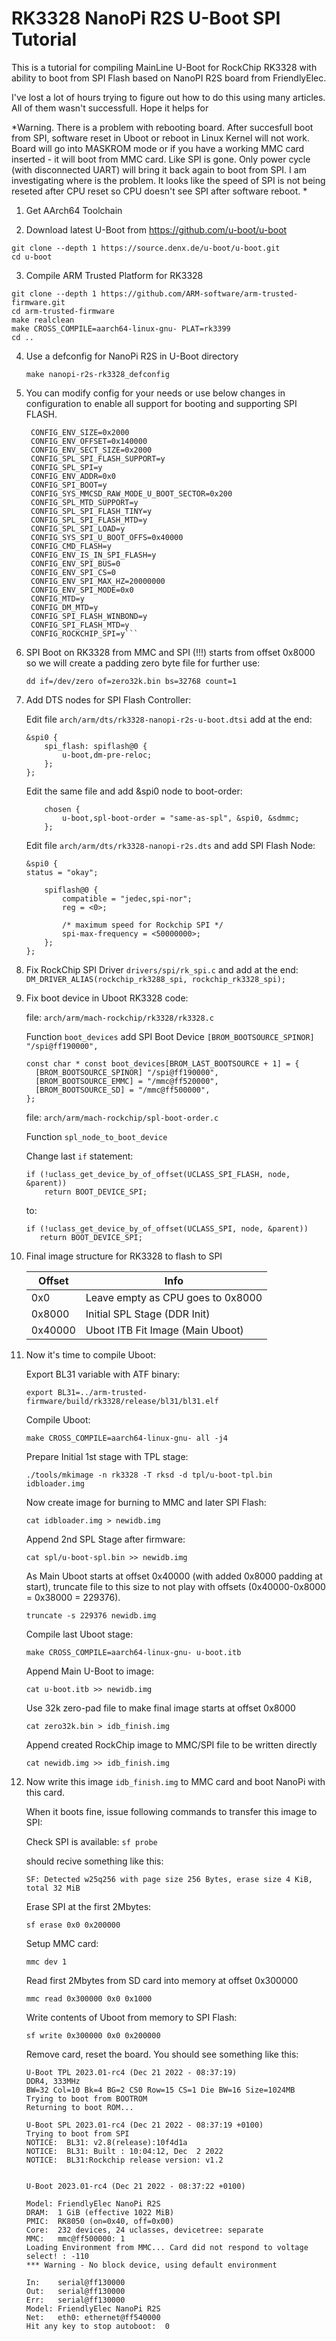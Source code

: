 
RK3328 NanoPi R2S U-Boot SPI Tutorial
=========================================
This is a tutorial for compiling MainLine U-Boot for RockChip RK3328 with ability to boot from SPI Flash based on NanoPI R2S board from FriendlyElec.

I've lost a lot of hours trying to figure out how to do this using many articles. All of them wasn't successfull. Hope it helps for 

*Warning. There is a problem with rebooting board. After succesfull boot from SPI, software reset in Uboot or reboot in Linux Kernel will not work. Board will go into MASKROM mode or if you have a working MMC card inserted - it will boot from MMC card. Like SPI is gone. Only power cycle (with disconnected UART) will bring it back again to boot from SPI. I am investigating where is the problem. 
It looks like the speed of SPI is not being reseted after CPU reset so CPU doesn't see SPI after software reboot.
*



1. Get AArch64 Toolchain

2. Download latest U-Boot from https://github.com/u-boot/u-boot
  ```
  git clone --depth 1 https://source.denx.de/u-boot/u-boot.git
  cd u-boot
  ```

3. Compile ARM Trusted Platform for RK3328
  ```
  git clone --depth 1 https://github.com/ARM-software/arm-trusted-firmware.git
  cd arm-trusted-firmware
  make realclean
  make CROSS_COMPILE=aarch64-linux-gnu- PLAT=rk3399
  cd ..
  ```

4. Use a defconfig for NanoPi R2S in U-Boot directory

    ```make nanopi-r2s-rk3328_defconfig```

5. You can modify config for your needs or use below changes in configuration to enable all support for booting and supporting SPI FLASH.

   ```
    CONFIG_ENV_SIZE=0x2000
    CONFIG_ENV_OFFSET=0x140000
    CONFIG_ENV_SECT_SIZE=0x2000
    CONFIG_SPL_SPI_FLASH_SUPPORT=y
    CONFIG_SPL_SPI=y
    CONFIG_ENV_ADDR=0x0
    CONFIG_SPI_BOOT=y
    CONFIG_SYS_MMCSD_RAW_MODE_U_BOOT_SECTOR=0x200
    CONFIG_SPL_MTD_SUPPORT=y
    CONFIG_SPL_SPI_FLASH_TINY=y
    CONFIG_SPL_SPI_FLASH_MTD=y
    CONFIG_SPL_SPI_LOAD=y
    CONFIG_SYS_SPI_U_BOOT_OFFS=0x40000
    CONFIG_CMD_FLASH=y
    CONFIG_ENV_IS_IN_SPI_FLASH=y
    CONFIG_ENV_SPI_BUS=0
    CONFIG_ENV_SPI_CS=0
    CONFIG_ENV_SPI_MAX_HZ=20000000
    CONFIG_ENV_SPI_MODE=0x0
    CONFIG_MTD=y
    CONFIG_DM_MTD=y
    CONFIG_SPI_FLASH_WINBOND=y
    CONFIG_SPI_FLASH_MTD=y
    CONFIG_ROCKCHIP_SPI=y```

6. SPI Boot on RK3328 from MMC and SPI (!!!) starts from offset 0x8000 so we will create a padding zero byte file for further use:
  
	``dd if=/dev/zero of=zero32k.bin bs=32768 count=1``
     
7. Add DTS nodes for SPI Flash Controller:
      
	Edit file ``arch/arm/dts/rk3328-nanopi-r2s-u-boot.dtsi`` add at the end:
 
    ```
    &spi0 {
    	spi_flash: spiflash@0 {
    		u-boot,dm-pre-reloc;
    	};	
    };
    ```

	Edit the same file and add &spi0 node to boot-order:
	```
        chosen {
			u-boot,spl-boot-order = "same-as-spl", &spi0, &sdmmc;
		};
    ```
        
	Edit file ``arch/arm/dts/rk3328-nanopi-r2s.dts`` and add SPI Flash Node:
    ```
    &spi0 {
    status = "okay";

    	spiflash@0 {
        	compatible = "jedec,spi-nor";
        	reg = <0>;

        	/* maximum speed for Rockchip SPI */
        	spi-max-frequency = <50000000>;
    	};
	};
	```
 8. Fix RockChip SPI Driver ``drivers/spi/rk_spi.c`` and add at the end:
	```DM_DRIVER_ALIAS(rockchip_rk3288_spi, rockchip_rk3328_spi);```
    
 9. Fix boot device in Uboot RK3328 code:
 
 	file: ``arch/arm/mach-rockchip/rk3328/rk3328.c``
    
    Function ``boot_devices`` add SPI Boot Device ``[BROM_BOOTSOURCE_SPINOR] "/spi@ff190000",``
    ```
    const char * const boot_devices[BROM_LAST_BOOTSOURCE + 1] = {
      [BROM_BOOTSOURCE_SPINOR] "/spi@ff190000",
      [BROM_BOOTSOURCE_EMMC] = "/mmc@ff520000",
      [BROM_BOOTSOURCE_SD] = "/mmc@ff500000",
	};
    ```
    
    file: ``arch/arm/mach-rockchip/spl-boot-order.c``
    
    Function ``spl_node_to_boot_device`` 
    
    Change last ``if`` statement:
    ```
    if (!uclass_get_device_by_of_offset(UCLASS_SPI_FLASH, node, &parent))
		return BOOT_DEVICE_SPI;
	```
    to:
     ```
    if (!uclass_get_device_by_of_offset(UCLASS_SPI, node, &parent))
		return BOOT_DEVICE_SPI;
	```  
10. Final image structure for RK3328 to flash to SPI

	| Offset | Info |
    | ------------ | ------------ |
    |0x0	| Leave empty as CPU goes to 0x8000 |
    |0x8000 | Initial SPL Stage (DDR Init) |
    |0x40000 | Uboot ITB Fit Image (Main Uboot) |

11. Now it's time to compile Uboot:

	Export BL31 variable with ATF binary:
    
	``export BL31=../arm-trusted-firmware/build/rk3328/release/bl31/bl31.elf``
    
    Compile Uboot:
    
	``make CROSS_COMPILE=aarch64-linux-gnu- all -j4``
    
    Prepare Initial 1st stage with TPL stage:
    
    ``./tools/mkimage -n rk3328 -T rksd -d tpl/u-boot-tpl.bin idbloader.img``
    
    Now create image for burning to MMC and later SPI Flash:
    
    ``cat idbloader.img > newidb.img``
    
    Append 2nd SPL Stage after firmware:
    
	``cat spl/u-boot-spl.bin >> newidb.img``
    
    As Main Uboot starts at offset 0x40000 (with added 0x8000 padding at start), truncate file to this size to not play with offsets (0x40000-0x8000 = 0x38000 = 229376).
    
	``truncate -s 229376 newidb.img``
    
    Compile last Uboot stage:
    
	``make CROSS_COMPILE=aarch64-linux-gnu- u-boot.itb``
    
    Append Main U-Boot to image:
    
	``cat u-boot.itb >> newidb.img``
    
    Use 32k zero-pad file to make final image starts at offset 0x8000
    
	``cat zero32k.bin > idb_finish.img``
    
    Append created RockChip image to MMC/SPI file to be written directly
    
	``cat newidb.img >> idb_finish.img``
12. Now write this image ``idb_finish.img`` to MMC card and boot NanoPi with this card.
	
    When it boots fine, issue following commands to transfer this image to SPI:
    
    Check SPI is available:
	``sf probe``
    
    should recive something like this:
    
    ``SF: Detected w25q256 with page size 256 Bytes, erase size 4 KiB, total 32 MiB``
    
    Erase SPI at the first 2Mbytes:
    
	``sf erase 0x0 0x200000``
    
    Setup MMC card:
    
	``mmc dev 1``
    
    Read first 2Mbytes from SD card into memory at offset 0x300000 
    
	``mmc read 0x300000 0x0 0x1000 ``
	
    Write contents of Uboot from memory to SPI Flash:
    
    ``sf write 0x300000 0x0 0x200000 ``

	Remove card, reset the board. You should see something like this:
    
    ```
    U-Boot TPL 2023.01-rc4 (Dec 21 2022 - 08:37:19)
    DDR4, 333MHz
    BW=32 Col=10 Bk=4 BG=2 CS0 Row=15 CS=1 Die BW=16 Size=1024MB
    Trying to boot from BOOTROM
    Returning to boot ROM...

    U-Boot SPL 2023.01-rc4 (Dec 21 2022 - 08:37:19 +0100)
    Trying to boot from SPI
    NOTICE:  BL31: v2.8(release):10f4d1a
    NOTICE:  BL31: Built : 10:04:12, Dec  2 2022
    NOTICE:  BL31:Rockchip release version: v1.2


    U-Boot 2023.01-rc4 (Dec 21 2022 - 08:37:22 +0100)

    Model: FriendlyElec NanoPi R2S
    DRAM:  1 GiB (effective 1022 MiB)
    PMIC:  RK8050 (on=0x40, off=0x00)
    Core:  232 devices, 24 uclasses, devicetree: separate
    MMC:   mmc@ff500000: 1
    Loading Environment from MMC... Card did not respond to voltage select! : -110
    *** Warning - No block device, using default environment

    In:    serial@ff130000
    Out:   serial@ff130000
    Err:   serial@ff130000
    Model: FriendlyElec NanoPi R2S
    Net:   eth0: ethernet@ff540000
    Hit any key to stop autoboot:  0
	```

